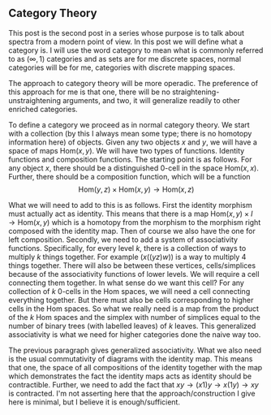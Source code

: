 ## Category Theory

This post is the second post in a series whose purpose is to talk about spectra from a modern point of view. In this post we will define what a category is. I will use the word category to mean what is commonly referred to as $(\infty,1)$ categories and as sets are for me discrete spaces, normal categories will be for me, categories with discrete mapping spaces. 

The approach to category theory will be more operadic. The preference of this approach for me is that one, there will be no straightening-unstraightening arguments, and two, it will generalize readily to other enriched categories.

To define a category we proceed as in normal category theory. We start with a collection (by this I always mean some type; there is no homotopy information here) of objects. Given any two objects $x$ and $y$, we will have a space of maps $\mathrm{Hom}(x,y)$. We will have two types of functions. Identity functions and composition functions. The starting point is as follows. For any object $x$, there should be a distinguished $0$-cell in the space $\mathrm{Hom}(x,x)$. Further, there should be a composition function, which will be a function
$$\mathrm{Hom}(y,z) \times \mathrm{Hom}(x,y) \to \mathrm{Hom}(x,z)$$

What we will need to add to this is as follows. First the identity morphism must actually act as identity. This means
that there is a map $\mathrm{Hom}(x,y) \times I \to \mathrm{Hom}(x,y)$ which is a homotopy from the morphism to the morphism right composed with the identity map. Then of course we also have the one for left composition. Secondly, we need to add a system of associativity functions. Specifically, for every level $k$, there is a collection of ways to multiply $k$ things together. For example $(x((yz)w))$ is a way to multiply $4$ things together. There will also be between these vertices, cells/simplices because of the associativity functions of lower levels. We will require a cell connecting them together. In what sense do we want this cell? For any collection of $k$ $0$-cells in the $\mathrm{Hom}$ spaces, we will need a cell connecting everything together. But there must also be cells corresponding to higher cells in the $\mathrm{Hom}$ spaces. So what we really need is a map from the product of the $k$ $\mathrm{Hom}$ spaces and the simplex with number of simplices equal to the number of binary trees (with labelled leaves) of $k$ leaves. This generalized associativity is what we need for higher categories done the naive way too.

The previous paragraph gives generalized associativity. What we also need is the usual commutativity of diagrams with the identity map. This means that one, the space of all compositions of the identity together with the map which demonstrates the fact the identity maps acts as identity should be contractible. Further, we need to add the fact that $xy \to (x1)y \to x(1y) \to xy$ is contracted. I'm not asserting here that the approach/construction I give here is minimal, but I believe it is enough/sufficient.
